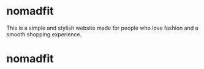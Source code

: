 # nomadfit
This is a simple and stylish website made for people who love fashion and a smooth shopping experience. 
# nomadfit
